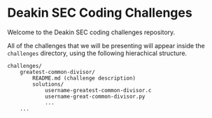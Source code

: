 # Deakin SEC Coding Challenges

Welcome to the Deakin SEC coding challenges repository.

All of the challenges that we will be presenting will appear inside the
`challenges` directory, using the following hierachical structure.

```
challenges/
	greatest-common-divisor/
		README.md (challenge description)
		solutions/
			username-greatest-common-divisor.c
			username-great-common-divisor.py
			...
	...
```
